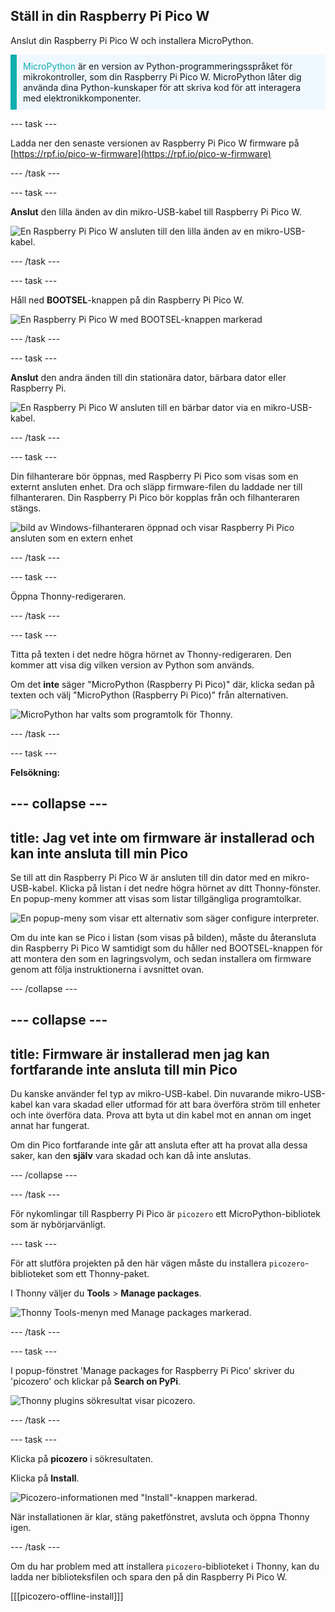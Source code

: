 ## Ställ in din Raspberry Pi Pico W

<div style="display: flex; flex-wrap: wrap">
<div style="flex-basis: 200px; flex-grow: 1; margin-right: 15px;">
Anslut din Raspberry Pi Pico W och installera MicroPython.
</div>
</div>

<p style='border-left: solid; border-width:10px; border-color: #0faeb0; background-color: aliceblue; padding: 10px;'>
<span style="color: #0faeb0">MicroPython</span> är en version av Python-programmeringsspråket för mikrokontroller, som din Raspberry Pi Pico W. MicroPython låter dig använda dina Python-kunskaper för att skriva kod för att interagera med elektronikkomponenter.</p>

\--- task ---

Ladda ner den senaste versionen av Raspberry Pi Pico W firmware på [https://rpf.io/pico-w-firmware](https://rpf.io/pico-w-firmware)

\--- /task ---

\--- task ---

**Anslut** den lilla änden av din mikro-USB-kabel till Raspberry Pi Pico W.

![En Raspberry Pi Pico W ansluten till den lilla änden av en mikro-USB-kabel.](images/pico-top-plug.png)

\--- /task ---

\--- task ---

Håll ned **BOOTSEL**-knappen på din Raspberry Pi Pico W.

![En Raspberry Pi Pico W med BOOTSEL-knappen markerad](images/bootsel.png)

\--- /task ---

\--- task ---

**Anslut** den andra änden till din stationära dator, bärbara dator eller Raspberry Pi.

![En Raspberry Pi Pico W ansluten till en bärbar dator via en mikro-USB-kabel.](images/plug-in-pico.png)

\--- /task ---

\--- task ---

Din filhanterare bör öppnas, med Raspberry Pi Pico som visas som en externt ansluten enhet. Dra och släpp firmware-filen du laddade ner till filhanteraren. Din Raspberry Pi Pico bör kopplas från och filhanteraren stängs.

![bild av Windows-filhanteraren öppnad och visar Raspberry Pi Pico ansluten som en extern enhet](images/file_manager.png)

\--- /task ---

\--- task ---

Öppna Thonny-redigeraren.

\--- /task ---

\--- task ---

Titta på texten i det nedre högra hörnet av Thonny-redigeraren. Den kommer att visa dig vilken version av Python som används.

Om det **inte** säger "MicroPython (Raspberry Pi Pico)" där, klicka sedan på texten och välj "MicroPython (Raspberry Pi Pico)" från alternativen.

![MicroPython har valts som programtolk för Thonny.](images/thonny-select-interpreter.png)

\--- /task ---

\--- task ---

**Felsökning:**

## --- collapse ---

## title: Jag vet inte om firmware är installerad och kan inte ansluta till min Pico

Se till att din Raspberry Pi Pico W är ansluten till din dator med en mikro-USB-kabel. Klicka på listan i det nedre högra hörnet av ditt Thonny-fönster. En popup-meny kommer att visas som listar tillgängliga programtolkar.

![En popup-meny som visar ett alternativ som säger configure interpreter.](images/no-pico-interpreter.png)

Om du inte kan se Pico i listan (som visas på bilden), måste du återansluta din Raspberry Pi Pico W samtidigt som du håller ned BOOTSEL-knappen för att montera den som en lagringsvolym, och sedan installera om firmware genom att följa instruktionerna i avsnittet ovan.

\--- /collapse ---

## --- collapse ---

## title: Firmware är installerad men jag kan fortfarande inte ansluta till min Pico

Du kanske använder fel typ av mikro-USB-kabel. Din nuvarande mikro-USB-kabel kan vara skadad eller utformad för att bara överföra ström till enheter och inte överföra data. Prova att byta ut din kabel mot en annan om inget annat har fungerat.

Om din Pico fortfarande inte går att ansluta efter att ha provat alla dessa saker, kan den **själv** vara skadad och kan då inte anslutas.

\--- /collapse ---

\--- /task ---

För nykomlingar till Raspberry Pi Pico är `picozero` ett MicroPython-bibliotek som är nybörjarvänligt.

\--- task ---

För att slutföra projekten på den här vägen måste du installera `picozero`-biblioteket som ett Thonny-paket.

I Thonny väljer du **Tools** > **Manage packages**.

![Thonny Tools-menyn med Manage packages markerad.](images/thonny-manage-packages.jpg)

\--- /task ---

\--- task ---

I popup-fönstret 'Manage packages for Raspberry Pi Pico' skriver du 'picozero' och klickar på **Search on PyPi**.

![Thonny plugins sökresultat visar picozero.](images/thonny-packages-picozero.jpg)

\--- /task ---

\--- task ---

Klicka på **picozero** i sökresultaten.

Klicka på **Install**.

![Picozero-informationen med "Install"-knappen markerad.](images/thonny-install-package.jpg)

När installationen är klar, stäng paketfönstret, avsluta och öppna Thonny igen.

\--- /task ---

Om du har problem med att installera `picozero`-biblioteket i Thonny, kan du ladda ner biblioteksfilen och spara den på din Raspberry Pi Pico W.

[[[picozero-offline-install]]]
